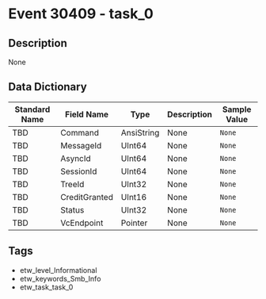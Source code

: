 # Event 30409 - task_0

## Description
None

## Data Dictionary
|Standard Name|Field Name|Type|Description|Sample Value|
|---|---|---|---|---|
|TBD|Command|AnsiString|None|`None`|
|TBD|MessageId|UInt64|None|`None`|
|TBD|AsyncId|UInt64|None|`None`|
|TBD|SessionId|UInt64|None|`None`|
|TBD|TreeId|UInt32|None|`None`|
|TBD|CreditGranted|UInt16|None|`None`|
|TBD|Status|UInt32|None|`None`|
|TBD|VcEndpoint|Pointer|None|`None`|

## Tags
* etw_level_Informational
* etw_keywords_Smb_Info
* etw_task_task_0